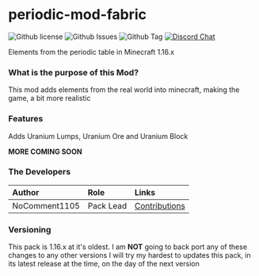 # periodic-mod-fabric
![Github license](https://img.shields.io/github/license/NoComment1105/periodic-mod-fabric.svg)
![Github Issues](https://img.shields.io/github/issues/NoComment1105/periodic-mod-fabric.svg)
![Github Tag](https://img.shields.io/github/tag/NoComment1105/periodic-mod-fabric.svg)
[![Discord Chat](https://img.shields.io/badge/Chat%20on-discord-7289DA)](https://discord.gg/28N2Eeq2tT)

Elements from the periodic table in Minecraft 1.16.x

### What is the purpose of this Mod?
This mod adds elements from the real world into minecraft, making the game, a bit more realistic

### Features
Adds Uranium Lumps, Uranium Ore and Uranium Block

**MORE COMING SOON**

### The Developers

| Author   | Role   | Links   |
|:---------|:-------|:--------|
| NoComment1105 | Pack Lead | [Contributions](https://github.com/NoComment1105/Easier-items-datapck/commits?author=NoComment1105) |


### Versioning
This pack is 1.16.x at it's oldest. I am **NOT** going to back port any of these changes to any other versions
I will try my hardest to updates this pack, in its latest release at the time, on the day of the next version


